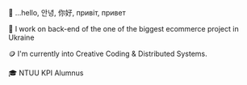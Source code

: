 👋 ...hello, 안녕, 你好, привіт, привет

🐍 I work on back-end of the one of the biggest ecommerce project in Ukraine

🪙 I'm currently into Creative Coding & Distributed Systems.

🎓 NTUU KPI Alumnus

